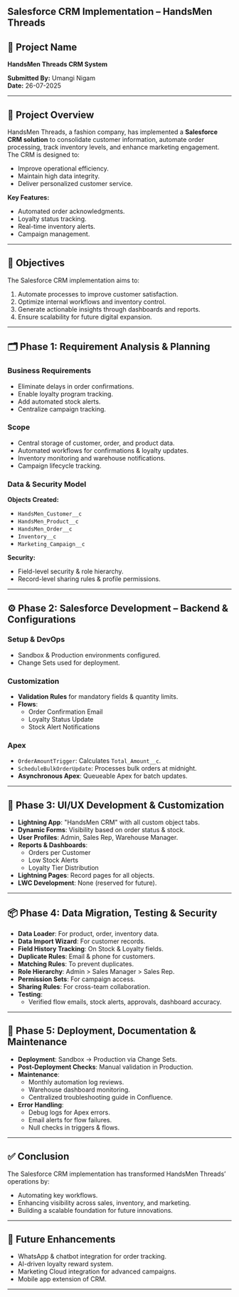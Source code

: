 ## Salesforce CRM Implementation – HandsMen Threads

## 📌 Project Name
**HandsMen Threads CRM System**

**Submitted By:** Umangi Nigam  
**Date:** 26-07-2025  

---

## 📖 Project Overview
HandsMen Threads, a fashion company, has implemented a **Salesforce CRM solution** to consolidate customer information, automate order processing, track inventory levels, and enhance marketing engagement.  
The CRM is designed to:
- Improve operational efficiency.
- Maintain high data integrity.
- Deliver personalized customer service.

**Key Features:**
- Automated order acknowledgments.
- Loyalty status tracking.
- Real-time inventory alerts.
- Campaign management.

---

## 🎯 Objectives
The Salesforce CRM implementation aims to:
1. Automate processes to improve customer satisfaction.
2. Optimize internal workflows and inventory control.
3. Generate actionable insights through dashboards and reports.
4. Ensure scalability for future digital expansion.

---

## 🗂 Phase 1: Requirement Analysis & Planning

### Business Requirements
- Eliminate delays in order confirmations.
- Enable loyalty program tracking.
- Add automated stock alerts.
- Centralize campaign tracking.

### Scope
- Central storage of customer, order, and product data.
- Automated workflows for confirmations & loyalty updates.
- Inventory monitoring and warehouse notifications.
- Campaign lifecycle tracking.

### Data & Security Model
**Objects Created:**
- `HandsMen_Customer__c`
- `HandsMen_Product__c`
- `HandsMen_Order__c`
- `Inventory__c`
- `Marketing_Campaign__c`

**Security:**
- Field-level security & role hierarchy.
- Record-level sharing rules & profile permissions.

---

## ⚙️ Phase 2: Salesforce Development – Backend & Configurations

### Setup & DevOps
- Sandbox & Production environments configured.
- Change Sets used for deployment.

### Customization
- **Validation Rules** for mandatory fields & quantity limits.
- **Flows**:
  - Order Confirmation Email
  - Loyalty Status Update
  - Stock Alert Notifications

### Apex
- `OrderAmountTrigger`: Calculates `Total_Amount__c`.
- `ScheduleBulkOrderUpdate`: Processes bulk orders at midnight.
- **Asynchronous Apex**: Queueable Apex for batch updates.

---

## 🎨 Phase 3: UI/UX Development & Customization

- **Lightning App**: "HandsMen CRM" with all custom object tabs.
- **Dynamic Forms**: Visibility based on order status & stock.
- **User Profiles**: Admin, Sales Rep, Warehouse Manager.
- **Reports & Dashboards**:
  - Orders per Customer
  - Low Stock Alerts
  - Loyalty Tier Distribution
- **Lightning Pages**: Record pages for all objects.
- **LWC Development**: None (reserved for future).

---

## 📦 Phase 4: Data Migration, Testing & Security

- **Data Loader**: For product, order, inventory data.
- **Data Import Wizard**: For customer records.
- **Field History Tracking**: On Stock & Loyalty fields.
- **Duplicate Rules**: Email & phone for customers.
- **Matching Rules**: To prevent duplicates.
- **Role Hierarchy**: Admin > Sales Manager > Sales Rep.
- **Permission Sets**: For campaign access.
- **Sharing Rules**: For cross-team collaboration.
- **Testing**:
  - Verified flow emails, stock alerts, approvals, dashboard accuracy.

---

## 🚀 Phase 5: Deployment, Documentation & Maintenance

- **Deployment**: Sandbox → Production via Change Sets.
- **Post-Deployment Checks**: Manual validation in Production.
- **Maintenance**:
  - Monthly automation log reviews.
  - Warehouse dashboard monitoring.
  - Centralized troubleshooting guide in Confluence.
- **Error Handling**:
  - Debug logs for Apex errors.
  - Email alerts for flow failures.
  - Null checks in triggers & flows.

---

## ✅ Conclusion
The Salesforce CRM implementation has transformed HandsMen Threads’ operations by:
- Automating key workflows.
- Enhancing visibility across sales, inventory, and marketing.
- Building a scalable foundation for future innovations.

---

## 🔮 Future Enhancements
- WhatsApp & chatbot integration for order tracking.
- AI-driven loyalty reward system.
- Marketing Cloud integration for advanced campaigns.
- Mobile app extension of CRM.

---
